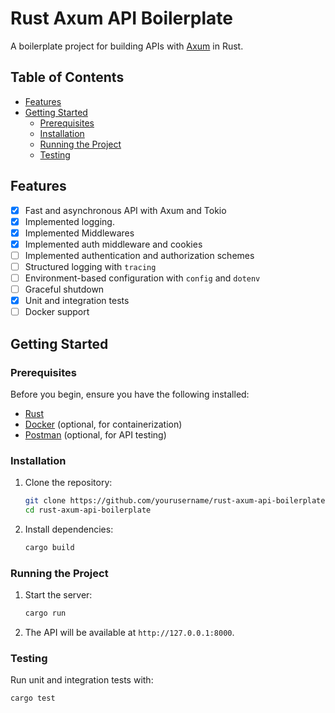 # Rust Axum API Boilerplate

A boilerplate project for building APIs with [Axum](https://github.com/tokio-rs/axum) in Rust.

## Table of Contents

- [Features](#features)
- [Getting Started](#getting-started)
  - [Prerequisites](#prerequisites)
  - [Installation](#installation)
  - [Running the Project](#running-the-project)
  - [Testing](#testing)


## Features

- [x] Fast and asynchronous API with Axum and Tokio
- [x] Implemented logging.
- [x] Implemented Middlewares
- [x] Implemented auth middleware and cookies
- [ ] Implemented authentication and authorization schemes
- [ ] Structured logging with `tracing`
- [ ] Environment-based configuration with `config` and `dotenv`
- [ ] Graceful shutdown
- [x] Unit and integration tests
- [ ] Docker support

## Getting Started

### Prerequisites

Before you begin, ensure you have the following installed:

- [Rust](https://www.rust-lang.org/tools/install)
- [Docker](https://www.docker.com/get-started) (optional, for containerization)
- [Postman](https://www.postman.com/downloads/) (optional, for API testing)

### Installation

1. Clone the repository:

    ```sh
    git clone https://github.com/yourusername/rust-axum-api-boilerplate.git
    cd rust-axum-api-boilerplate
    ```

2. Install dependencies:

    ```sh
    cargo build
    ```

### Running the Project

1. Start the server:

    ```sh
    cargo run
    ```

2. The API will be available at `http://127.0.0.1:8000`.

### Testing

Run unit and integration tests with:

```sh
cargo test
